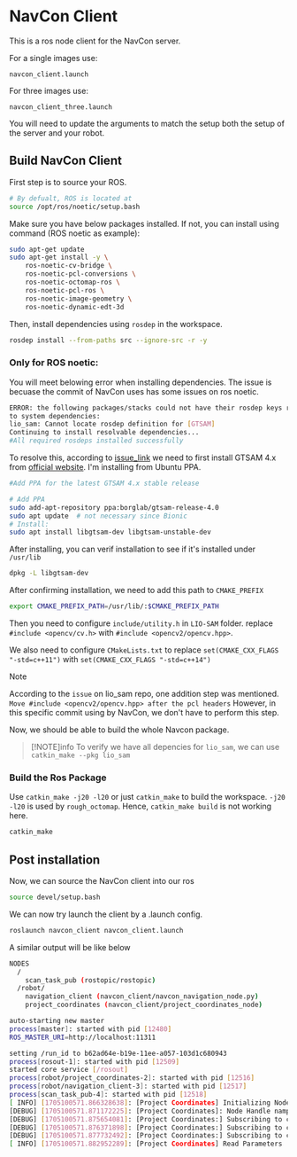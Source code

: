 # NavCon Client
This is a ros node client for the NavCon server. 

For a single images use:

`navcon_client.launch`

For three images use:

`navcon_client_three.launch`

You will need to update the arguments to match the setup both the setup of the server and your robot.

## Build NavCon Client

First step is to source your ROS.
```bash
# By defualt, ROS is located at
source /opt/ros/noetic/setup.bash
```

Make sure you have below packages installed. If not, you can
install using command (ROS noetic as example):
```bash
sudo apt-get update
sudo apt-get install -y \
    ros-noetic-cv-bridge \
    ros-noetic-pcl-conversions \
    ros-noetic-octomap-ros \
    ros-noetic-pcl-ros \
    ros-noetic-image-geometry \
    ros-noetic-dynamic-edt-3d
```

Then, install dependencies using ``rosdep`` in the workspace.
```bash
rosdep install --from-paths src --ignore-src -r -y
```

### Only for ROS noetic:

You will meet belowing error when installing dependencies. The issue is becuase the commit of NavCon uses
has some issues on ros noetic.
```bash
ERROR: the following packages/stacks could not have their rosdep keys resolved
to system dependencies:
lio_sam: Cannot locate rosdep definition for [GTSAM]
Continuing to install resolvable dependencies...
#All required rosdeps installed successfully
```

To resolve this, according to [issue_link](https://github.com/TixiaoShan/LIO-SAM/issues/206) we need to first install GTSAM 4.x from [official website](https://gtsam.org/get_started/).
I'm installing from Ubuntu PPA.
```bash
#Add PPA for the latest GTSAM 4.x stable release

# Add PPA
sudo add-apt-repository ppa:borglab/gtsam-release-4.0
sudo apt update  # not necessary since Bionic
# Install:
sudo apt install libgtsam-dev libgtsam-unstable-dev

```
After installing, you can verif installation to see if it's installed under ``/usr/lib``
```bash
dpkg -L libgtsam-dev
```
After confirming installation, we need to add this path to ``CMAKE_PREFIX``
```bash
export CMAKE_PREFIX_PATH=/usr/lib/:$CMAKE_PREFIX_PATH
```
Then you need to configure ``include/utility.h`` in ``LIO-SAM`` folder. replace ``#include <opencv/cv.h>``
with ``#include <opencv2/opencv.hpp>``.

We also need to configure ``CMakeLists.txt`` to replace ``set(CMAKE_CXX_FLAGS "-std=c++11")`` with
 ``set(CMAKE_CXX_FLAGS "-std=c++14")``

> [!NOTE]
> According to the ``issue`` on lio_sam repo, one addition step was mentioned.
> ``Move #include <opencv2/opencv.hpp> after the pcl headers`` However, in this specific 
> commit using by NavCon, we don't have to perform this step.

Now, we should be able to build the whole Navcon package.

> [!NOTE]info
> To verify we have all depencies for ``lio_sam``, we can use ``catkin_make --pkg lio_sam``

### Build the Ros Package

Use ``catkin_make -j20 -l20`` or just ``catkin_make`` to build the workspace. 
``-j20 -l20`` is used by ``rough_octomap``. Hence, ``catkin_make build`` is not working here.
```bash
catkin_make
```

## Post installation

Now, we can source the NavCon client into our ros
```bash
source devel/setup.bash
```

We can now try launch the client by a .launch config.
```bash
roslaunch navcon_client navcon_client.launch
```

A similar output will be like below
```bash
NODES
  /
    scan_task_pub (rostopic/rostopic)
  /robot/
    navigation_client (navcon_client/navcon_navigation_node.py)
    project_coordinates (navcon_client/project_coordinates_node)

auto-starting new master
process[master]: started with pid [12480]
ROS_MASTER_URI=http://localhost:11311

setting /run_id to b62ad64e-b19e-11ee-a057-103d1c680943
process[rosout-1]: started with pid [12509]
started core service [/rosout]
process[robot/project_coordinates-2]: started with pid [12516]
process[robot/navigation_client-3]: started with pid [12517]
process[scan_task_pub-4]: started with pid [12518]
[ INFO] [1705100571.866328638]: [Project Coordinates] Initializing Node.
[DEBUG] [1705100571.871172225]: [Project Coordinates]: Node Handle nampspace: /robot
[DEBUG] [1705100571.875654081]: [Project Coordinates:] Subscribing to cam_front/camera_info topic
[DEBUG] [1705100571.876371898]: [Project Coordinates:] Subscribing to cam_left/camera_info topic
[DEBUG] [1705100571.877732492]: [Project Coordinates:] Subscribing to cam_right/camera_info topic
[ INFO] [1705100571.882952289]: [Project Coordinates] Read Parameters

```
